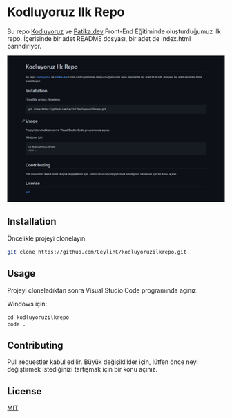 # Kodluyoruz Ilk Repo

Bu repo [Kodluyoruz](https://www.kodluyoruz.org) ve [Patika.dev](www.patika.dev) Front-End Eğitiminde oluşturduğumuz ilk repo. İçerisinde bir adet README dosyası, bir adet de index.html barındırıyor.

![image](readme.jpg)

## Installation

Öncelikle projeyi clonelayın.

```bash
git clone https://github.com/CeylinC/kodluyoruzilkrepo.git
```

## Usage

Projeyi cloneladıktan sonra Visual Studio Code programında açınız.

Windows için:
```windows
cd kodluyoruzilkrepo
code .
```

## Contributing
Pull requestler kabul edilir. Büyük değişiklikler için, lütfen önce neyi değiştirmek istediğinizi tartışmak için bir konu açınız.


## License
[MIT](https://choosealicense.com/licenses/mit/)
